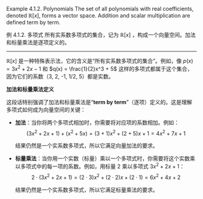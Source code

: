 Example 4.1.2. Polynomials The set of all polynomials with real coefficients, denoted $\mathbb{R}[x]$, forms a vector space. Addition and scalar multiplication are defined term by term.

例 4.1.2. 多项式 所有实系数多项式的集合，记为 $\mathbb{R}[x]$ ，构成一个向量空间。加法和标量乘法是逐项定义的。

---


$\mathbb{R}[x]$ 是一种特殊表示法，它的含义是“所有实系数多项式的集合”。例如，像 $p(x) = 3x^2 + 2x - 1$ 和 $q(x) = \frac{1}{2}x^3 + 5$ 这样的多项式都属于这个集合，因为它们的系数（3, 2, -1, 1/2, 5）都是实数。


**加法和标量乘法定义**

这段话特别强调了加法和标量乘法是“**term by term**”（逐项）定义的。这是理解多项式如何成为向量空间的关键：

* **加法**：当你将两个多项式相加时，你需要将对应项的系数相加。例如：
    $$(3x^2 + 2x + 1) + (x^2 + 5x) = (3+1)x^2 + (2+5)x + 1 = 4x^2 + 7x + 1$$

    结果仍然是一个实系数多项式，所以它满足向量加法的要求。

* **标量乘法**：当你用一个实数（标量）乘以一个多项式时，你需要将这个实数乘以多项式中的每一项的系数。例如，用标量 2 乘以多项式 $3x^2 + 2x + 1$：
    $$2 \cdot (3x^2 + 2x + 1) = (2 \cdot 3)x^2 + (2 \cdot 2)x + (2 \cdot 1) = 6x^2 + 4x + 2$$

    结果仍然是一个实系数多项式，所以它满足标量乘法的要求。
